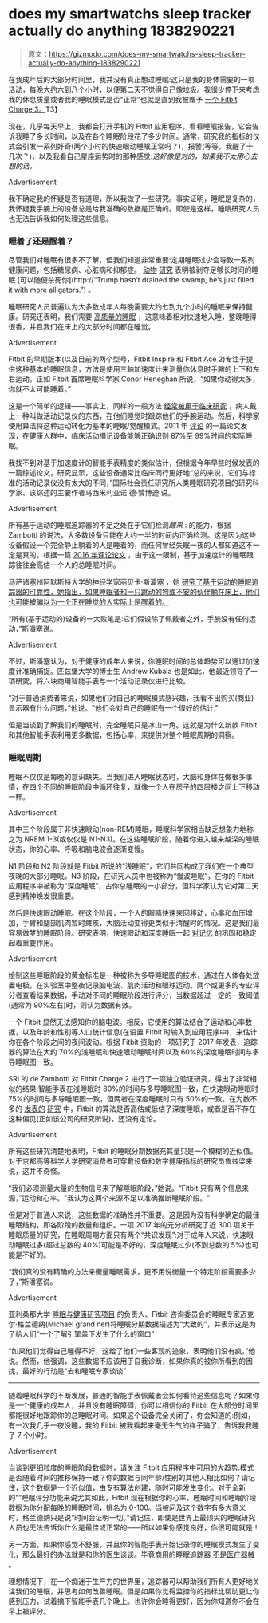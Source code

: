 # does my smartwatchs sleep tracker actually do anything 1838290221

> 原文：<https://gizmodo.com/does-my-smartwatchs-sleep-tracker-actually-do-anything-1838290221>

在我成年后的大部分时间里，我并没有真正想过睡眠:这只是我的身体需要的一项活动，每晚大约六到八个小时，以便第二天不觉得自己像垃圾。我很少停下来考虑我的休息质量或者我的睡眠模式是否“正常”也就是直到我被赠予 [一个 Fitbit Charge 3。](https://gizmodo.com/fitbits-charge-3-perfects-the-casual-fitness-tracker-1829828167)T3】

现在，几乎每天早上，我都会打开手机的 Fitbit 应用程序，看看睡眠报告，它会告诉我睡了多长时间，以及在各个睡眠阶段花了多少时间。通常，研究我的指标的仪式会引发一系列好奇(两个小时的快速眼动睡眠正常吗？)，报警(等等，我醒了十几次？)，以及我看自己星座运势时的那种感觉:*这好像是对的，如果我不太用心去想的话。*

<label class="bxm4mm-13 juykRM">Advertisement</label>

我不确定我的怀疑是否有道理，所以我做了一些研究。事实证明，睡眠是复杂的，我怀疑我手腕上的设备总是给我准确的数据是正确的。即使是这样，睡眠研究人员也无法告诉我如何处理这些信息。

### 睡着了还是醒着？

尽管我们对睡眠有很多不了解，但我们知道非常重要:定期睡眠过少会导致一系列健康问题，包括糖尿病、心脏病和抑郁症。 [动物](https://www.ncbi.nlm.nih.gov/pubmed/2928622) [研究](https://science.sciencemag.org/content/221/4606/182) 表明被剥夺足够长时间的睡眠 [可以随便杀死你](http://“Trump hasn’t drained the swamp, he’s just filled it with more alligators.”) 。

睡眠研究人员普遍认为大多数成年人每晚需要大约七到九个小时的睡眠来保持健康。研究还表明，我们需要 [高质量的睡眠](https://www.sleepfoundation.org/press-release/what-good-quality-sleep) ，这意味着相对快速地入睡，整晚睡得很香，并且我们在床上的大部分时间都在睡觉。

<label class="bxm4mm-13 juykRM">Advertisement</label>

Fitbit 的早期版本(以及目前的两个型号，Fitbit Inspire 和 Fitbit Ace 2)专注于提供这种基本的睡眠信息，方法是使用三轴加速度计来测量你休息时手腕的上下和左右运动。正如 Fitbit 首席睡眠科学家 Conor Heneghan 所说，“如果你动得太多，你就不太可能睡着。”

这是一个简单的逻辑——事实上，同样的一般方法 [经常被用于临床研究](https://www.ncbi.nlm.nih.gov/pubmed/24179309) ，病人戴上一种叫做活动记录仪的东西，在他们睡觉时跟踪他们的手腕运动。然后，科学家使用算法将这种运动转化为基本的睡眠/觉醒模式。2011 年 [评论](https://www.ncbi.nlm.nih.gov/pubmed/20374444) 的一篇论文发现，在健康人群中，临床活动描记设备能够正确识别 87%至 99%时间的实际睡眠。

我找不到对基于加速度计的智能手表精度的类似估计，但根据今年早些时候发表的一篇综述论文，研究显示，这些设备通常比临床同行更好地“总的来说，它们与标准的活动记录仪没有太大的不同，”国际社会责任研究所人类睡眠研究项目的研究科学家、该综述的主要作者马西米利亚诺·德·赞博迪 说。

<label class="bxm4mm-13 juykRM">Advertisement</label>

所有基于运动的睡眠追踪器的不足之处在于它们检测*醒来* : 的能力，根据 Zambotti 的说法，大多数设备只能在大约一半的时间内正确检测。这是因为这些设备假设一个完全静止躺着的人是睡着的，而任何曾经失眠一夜的人都知道这不一定是真的。根据一篇 [2016 年评论论文](https://www.ncbi.nlm.nih.gov/pubmed/27043070) ，由于这一限制，基于加速度计的睡眠跟踪往往会高估一个人的总睡眠时间。

马萨诸塞州阿默斯特大学的神经学家丽贝卡·斯潘塞 ，她 [研究了基于运动的睡眠追踪器的可靠性，她指出，如果睡眠者和一只跳动的狗或不安的伙伴躺在床上，他们也可能被骗以为一个正在睡觉的人实际上是醒着的。](https://www.ncbi.nlm.nih.gov/pubmed/27164110)

“所有(基于运动的)设备的一大败笔是:它们假设除了佩戴者之外，手腕没有任何运动，”斯潘塞说。

<label class="bxm4mm-13 juykRM">Advertisement</label>

不过，斯潘塞认为，对于健康的成年人来说，你睡眠时间的总体趋势可以通过加速度计准确捕捉。匹兹堡大学的博士生 Andrew Kubala 也是如此，他最近领导了一项研究，将六块商用智能手表与一个活动记录仪进行比较。

“对于普通消费者来说，如果他们对自己的睡眠模式感兴趣，我看不出购买(商业)显示器有什么问题，”他说。"他们会对自己的睡眠有一个很好的估计."

但是当谈到了解我们的睡眠时，完全睡眠只是冰山一角。这就是为什么新款 Fitbit 和其他智能手表利用更多数据，包括心率，来提供对整个睡眠周期的洞察。

### 睡眠周期

睡眠不仅仅是每晚的意识缺失。当我们进入睡眠状态时，大脑和身体在做很多事情，在四个不同的睡眠阶段中循环往复，就像一个人在房子的四层楼之间上下移动一样。

<label class="bxm4mm-13 juykRM">Advertisement</label>

其中三个阶段属于非快速眼动(non-REM)睡眠，睡眠科学家相当缺乏想象力地称之为 NREM 1-3(或仅仅是 N1-N3)。在这些睡眠阶段，随着你进入越来越深的睡眠状态，你的心率、呼吸和脑电波会逐渐变慢。

N1 阶段和 N2 阶段就是 Fitbit 所说的“浅睡眠”，它们共同构成了我们在一个典型夜晚的大部分睡眠。N3 阶段，在研究人员中也被称为“慢波睡眠”，在你的 Fitbit 应用程序中被称为“深度睡眠”，占你总睡眠的一小部分，但科学家认为它对第二天感到精神焕发很重要。

然后是快速眼动睡眠。在这个阶段，一个人的眼睛快速来回移动，心率和血压增加，手臂和腿部肌肉暂时瘫痪，大脑活动变得更类似于清醒时的情况。这是我们最容易做梦的睡眠阶段。研究表明，快速眼动和深度睡眠一起 [对记忆](https://www.ncbi.nlm.nih.gov/pmc/articles/PMC3768102/) 的巩固和稳定起着重要作用。

<label class="bxm4mm-13 juykRM">Advertisement</label>

绘制这些睡眠阶段的黄金标准是一种被称为多导睡眠图的技术，通过在人体各处放置电极，在实验室中整夜记录脑电波、肌肉活动和眼球运动。两个或更多的专业评分者查看结果数据，手动对不同的睡眠阶段进行评分，当数据超过一定的一致阈值(通常为 90%左右)时，则认为数据有效。

一个 Fitbit 显然无法感知你的脑电波。相反，它使用的算法结合了运动和心率数据，以及年龄和性别等人口统计信息(在设置 Fitbit 时输入到应用程序中)，来估计你在各个阶段之间的夜间波动。根据 Fitbit 资助的一项研究于 2017 年发表，追踪器的算法在大约 70%的浅睡眠和快速眼动睡眠时间以及 60%的深度睡眠时间与多导睡眠图一致。

SRI 的 de Zambotti 对 Fitbit Charge 2 进行了一项独立验证研究，得出了非常相似的结果:智能手表在浅睡眠时 80%的时间与多导睡眠图一致，在快速眼动睡眠时 75%的时间与多导睡眠图一致，但两者在深度睡眠时只有 50%的一致。在为数不多的 [发表的](https://link.springer.com/article/10.1007/s41666-018-0013-1) [研究](https://www.ncbi.nlm.nih.gov/pubmed/29235907) 中，Fitbit 的算法是否高估或低估了深度睡眠，或者是否不存在这种偏见(正如该公司的研究所说)，还没有定论。

<label class="bxm4mm-13 juykRM">Advertisement</label>

所有这些研究清楚地表明，Fitbit 的睡眠分期数据充其量只是一个模糊的近似值。对于京都高等科学大学研究消费者可穿戴设备和数字健康指标的研究员鲁兹梁来说，这并不奇怪。

“我们必须测量大量的生物信号来了解睡眠阶段，”她说。“Fitbit 只有两个信息来源，”运动和心率。"我认为这两个来源不足以准确推断睡眠阶段。"

但是对于普通人来说，这些数据的准确性并不重要。这是因为没有科学确定的最佳睡眠结构，即各阶段的数量和组织。一项 2017 年的元分析研究了近 300 项关于睡眠质量的研究，在睡眠周期方面只有两个“共识发现”:对于成年人来说，快速眼动睡眠过多(超过总数的 40%)可能是不好的，深度睡眠过少(不到总数的 5%)也可能是不好的。

“我们真的没有精确的方法来衡量睡眠需求，更不用说衡量一个特定阶段需要多少了，”斯潘塞说。

<label class="bxm4mm-13 juykRM">Advertisement</label>

亚利桑那大学 [睡眠与健康研究项目](http://www.sleephealthresearch.com/) 的负责人、Fitbit 咨询委员会的睡眠专家迈克尔·格兰德纳(Michael grand ner)将睡眠分期数据描述为“大致的”，并表示这是为了给人们“一个了解引擎盖下发生了什么的窗口”

“如果他们觉得自己睡得不好，这给了他们一些客观的迹象，表明他们没有疯，”他说。然而，他强调，这些数据不应该用于自我诊断，如果你真的被你所看到的困扰，最好的行动是“去和睡眠专家谈谈”

* * *

随着睡眠科学的不断发展，普通的智能手表佩戴者会如何看待这些信息呢？如果你是一个健康的成年人，并且没有睡眠障碍，你可以相信你的 Fitbit 在大部分时间里都能很好地跟踪你的总睡眠时间。如果这个设备完全关闭了，你会知道的:例如，有一次我几乎一夜没睡，我的 Fitbit 被我看起来毫无生气的样子骗了，告诉我我睡了 7 个小时。

<label class="bxm4mm-13 juykRM">Advertisement</label>

当谈到更细粒度的睡眠阶段数据时，请关注 Fitbit 应用程序中可用的大趋势:模式是否随着时间的推移保持一致？你的数据与同年龄/性别的其他人相比如何？请记住，这个数据是一个近似值，由专有算法创建，随时可能发生变化。对于全新的“”睡眠评分功能来说尤其如此，Fitbit 现在根据你的心率、睡眠时间和睡眠阶段数据为你分配每晚的睡眠时间，排名为 0-100。当被问及这个数字有多大意义时，格兰德纳只是说“时间会证明一切。”请记住，即使是世界上最顶尖的睡眠研究人员也无法告诉你什么是最佳或正常的——所以如果你感觉良好，你很可能就是！

另一方面，如果你感觉不舒服，并且你的智能手表开始记录你的睡眠模式发生了变化，那么最好的办法就是和你的医生谈谈。毕竟商用的睡眠追踪器 [不是医疗器械](https://www.fda.gov/media/90652/download) 。

理想情况下，在一个痴迷于生产力的世界里，追踪器可以帮助我们所有人更好地关注我们的睡眠，并思考如何改善睡眠。但是如果你觉得监控你的指标比帮助更让你感到压力，试着摘下智能手表几个晚上。也许你会睡得更好，因为你知道你不会在早上被评分。